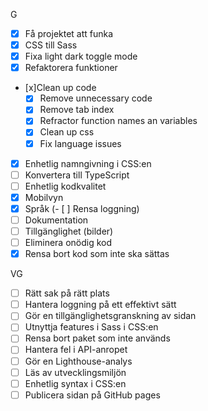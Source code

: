 G
- [x] Få projektet att funka
- [x] CSS till Sass
- [x] Fixa light dark toggle mode 
- [x] Refaktorera funktioner

- [x]Clean up code
    - [x] Remove unnecessary code
    - [x] Remove tab index
    - [x] Refractor function names an variables
    - [x] Clean up css
    - [x] Fix language issues

- [x] Enhetlig namngivning i CSS:en
- [ ] Konvertera till TypeScript
- [ ] Enhetlig kodkvalitet
- [x] Mobilvyn
- [x] Språk
(- [ ] Rensa loggning)
- [ ] Dokumentation
- [ ] Tillgänglighet (bilder)
- [ ] Eliminera onödig kod
- [x] Rensa bort kod som inte ska sättas
  
VG
- [ ] Rätt sak på rätt plats
- [ ] Hantera loggning på ett effektivt sätt
- [ ] Gör en tillgänglighetsgranskning av sidan
- [ ] Utnyttja features i Sass i CSS:en
- [ ] Rensa bort paket som inte används
- [ ] Hantera fel i API-anropet
- [ ] Gör en Lighthouse-analys
- [ ] Läs av utvecklingsmiljön
- [ ] Enhetlig syntax i CSS:en
- [ ] Publicera sidan på GitHub pages